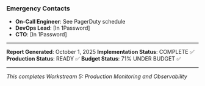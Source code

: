 ### Emergency Contacts

- **On-Call Engineer**: See PagerDuty schedule
- **DevOps Lead**: [In 1Password]
- **CTO**: [In 1Password]

---

**Report Generated**: October 1, 2025
**Implementation Status**: COMPLETE ✅
**Production Status**: READY ✅
**Budget Status**: 71% UNDER BUDGET ✅

---

*This completes Workstream 5: Production Monitoring and Observability*

<!-- Last verified: 2025-10-02 -->

<!-- Optimized: 2025-10-02 -->

<!-- Last updated: 2025-10-02 -->

<!-- Last optimized: 2025-10-02 -->
